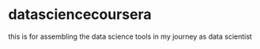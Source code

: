 # datasciencecoursera
this is for assembling the data science tools in my journey as data scientist


